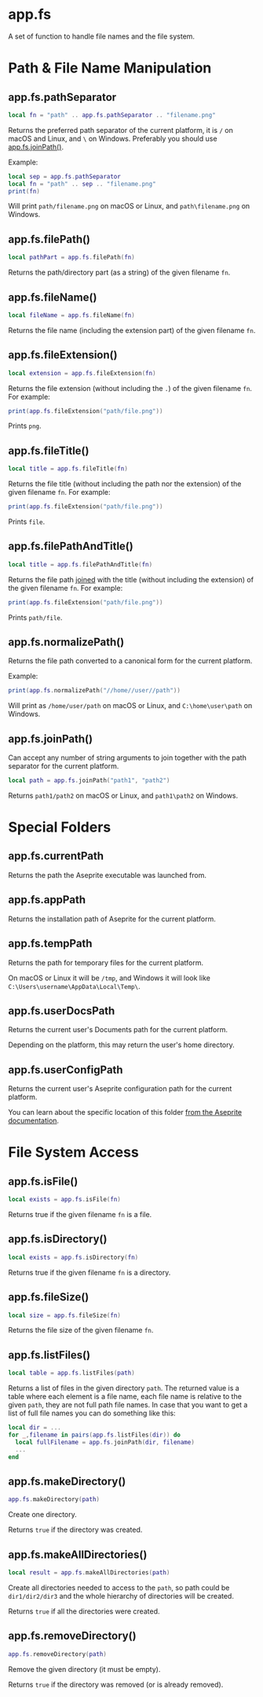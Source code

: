 # app.fs

A set of function to handle file names and the file system.

# Path & File Name Manipulation

## app.fs.pathSeparator

```lua
local fn = "path" .. app.fs.pathSeparator .. "filename.png"
```

Returns the preferred path separator of the current platform, it is
`/` on macOS and Linux, and `\` on Windows. Preferably you should use
[app.fs.joinPath()](#appfsjoinpath).

Example:

```lua
local sep = app.fs.pathSeparator
local fn = "path" .. sep .. "filename.png"
print(fn)
```

Will print `path/filename.png` on macOS or Linux, and `path\filename.png` on Windows.

## app.fs.filePath()

```lua
local pathPart = app.fs.filePath(fn)
```

Returns the path/directory part (as a string) of the given filename `fn`.

## app.fs.fileName()

```lua
local fileName = app.fs.fileName(fn)
```

Returns the file name (including the extension part) of the given filename `fn`.

## app.fs.fileExtension()

```lua
local extension = app.fs.fileExtension(fn)
```

Returns the file extension (without including the `.`) of the given
filename `fn`. For example:

```lua
print(app.fs.fileExtension("path/file.png"))
```

Prints `png`.

## app.fs.fileTitle()

```lua
local title = app.fs.fileTitle(fn)
```

Returns the file title (without including the path nor the extension)
of the given filename `fn`. For example:

```lua
print(app.fs.fileExtension("path/file.png"))
```

Prints `file`.

## app.fs.filePathAndTitle()

```lua
local title = app.fs.filePathAndTitle(fn)
```

Returns the file path [joined](#appfsjoinpath) with the title (without
including the extension) of the given filename `fn`. For example:

```lua
print(app.fs.fileExtension("path/file.png"))
```

Prints `path/file`.

## app.fs.normalizePath()

Returns the file path converted to a canonical form for the current platform.

Example:

```lua
print(app.fs.normalizePath("//home//user//path"))
```

Will print as `/home/user/path` on macOS or Linux, and `C:\home\user\path` on Windows.

## app.fs.joinPath()

Can accept any number of string arguments to join together with the path separator for the current platform.

```lua
local path = app.fs.joinPath("path1", "path2")
```

Returns `path1/path2` on macOS or Linux, and `path1\path2` on Windows.

# Special Folders

## app.fs.currentPath

Returns the path the Aseprite executable was launched from.

## app.fs.appPath

Returns the installation path of Aseprite for the current platform.

## app.fs.tempPath

Returns the path for temporary files for the current platform.

On macOS or Linux it will be `/tmp`, and Windows it will look like `C:\Users\username\AppData\Local\Temp\`.

## app.fs.userDocsPath

Returns the current user's Documents path for the current platform.

Depending on the platform, this may return the user's home directory.

## app.fs.userConfigPath

Returns the current user's Aseprite configuration path for the current platform.

You can learn about the specific location of this folder [from the Aseprite documentation](https://www.aseprite.org/docs/preferences-folder/).

# File System Access

## app.fs.isFile()

```lua
local exists = app.fs.isFile(fn)
```

Returns true if the given filename `fn` is a file.

## app.fs.isDirectory()

```lua
local exists = app.fs.isDirectory(fn)
```

Returns true if the given filename `fn` is a directory.

## app.fs.fileSize()

```lua
local size = app.fs.fileSize(fn)
```

Returns the file size of the given filename `fn`.

## app.fs.listFiles()

```lua
local table = app.fs.listFiles(path)
```

Returns a list of files in the given directory `path`. The returned
value is a table where each element is a file name, each file name is
relative to the given `path`, they are not full path file names. In
case that you want to get a list of full file names you can do
something like this:

```lua
local dir = ...
for _,filename in pairs(app.fs.listFiles(dir)) do
  local fullFilename = app.fs.joinPath(dir, filename)
  ...
end
```

## app.fs.makeDirectory()

```lua
app.fs.makeDirectory(path)
```

Create one directory.

Returns `true` if the directory was created.

## app.fs.makeAllDirectories()

```lua
local result = app.fs.makeAllDirectories(path)
```

Create all directories needed to access to the `path`, so path could
be `dir1/dir2/dir3` and the whole hierarchy of directories will be
created.

Returns `true` if all the directories were created.

## app.fs.removeDirectory()

```lua
app.fs.removeDirectory(path)
```

Remove the given directory (it must be empty).

Returns `true` if the directory was removed (or is already removed).
